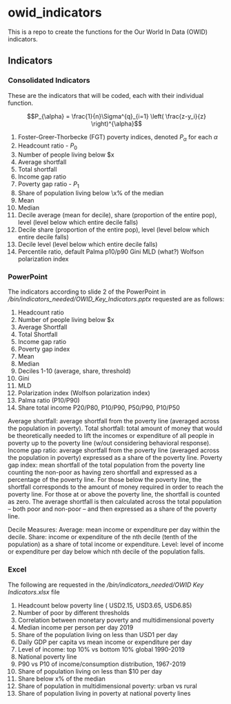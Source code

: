 # owid_indicators

This is a repo to create the functions for the Our World In Data (OWID) indicators.  

## Indicators

### Consolidated Indicators

These are the indicators that will be coded, each with their individual function. 

$$P_{\alpha} = \frac{1}{n}\Sigma^{q}_{i=1} \left( \frac{z-y_i}{z} \right)^{\alpha}$$

1. Foster-Greer-Thorbecke (FGT) poverty indices, denoted $P_{\alpha}$ for each $\alpha$
2. Headcount ratio - $P_{0}$
3. Number of people living below \$x
4. Average shortfall
5. Total shortfall
6. Income gap ratio
7. Poverty gap ratio - $P_{1}$
8. Share of population living below \x% of the median
9. Mean
10. Median
11. Decile average (mean for decile), share (proportion of the entire pop), level (level below which entire decile falls)
12. Decile share (proportion of the entire pop), level (level below which entire decile falls)
13. Decile level (level below which entire decile falls)
14. Percentile ratio, default Palma p10/p90
Gini
MLD (what?)
Wolfson polarization index



### PowerPoint

The indicators according to slide 2 of the PowerPoint in */bin/indicators_needed/OWID_Key_Indicators.pptx* requested are as follows:
1. Headcount ratio
2. Number of people living below \$x
3. Average Shortfall
4. Total Shortfall
5. Income gap ratio
6. Poverty gap index
7. Mean
8. Median
10. Deciles 1-10 (average, share, threshold)
11. Gini
12. MLD
13. Polarization index (Wolfson polarization index)
14. Palma ratio (P10/P90)
15. Share total income P20/P80, P10/P90, P50/P90, P10/P50

Average shortfall: average shortfall from the poverty line (averaged across the population in poverty).
Total shortfall:  total amount of money that would be theoretically needed to lift the incomes or expenditure of all people in poverty up to the poverty line (w/out considering behavioral response). 
Income gap ratio: average shortfall from the poverty line (averaged across the population in poverty) expressed as a share of the poverty line.
Poverty gap index: mean shortfall of the total population from the poverty line counting the non-poor as having zero shortfall and expressed as a percentage of the poverty line. For those below the poverty line, the shortfall corresponds to the amount of money required in order to reach the poverty line. For those at or above the poverty line, the shortfall is counted as zero. The average shortfall is then calculated across the total population – both poor and non-poor – and then expressed as a share of the poverty line. 


Decile Measures:
Average: mean income or expenditure per day within the decile.
Share: income or expenditure of the nth decile (tenth of the population) as a share of total income or expenditure.
Level: level of income or expenditure per day below which nth decile of the population falls.


### Excel

The following are requested in the */bin/indicators_needed/OWID Key Indicators.xlsx* file

1. Headcount below poverty line ( USD2.15, USD3.65, USD6.85)
2. Number of poor by different thresholds
3. Correlation between monetary poverty and multidimensional poverty
4. Median income per person per day 2019
5. Share of the population living on less than USD1 per day
6. Daily GDP per capita vs mean income or expenditure per day
7. Level of income: top 10\% vs bottom 10\% global 1990-2019
8. National poverty line
9. P90 vs P10 of income/consumption distribution, 1967-2019
10. Share of population living on less than \$10 per day
11. Share below x\% of the median
12. Share of population in multidimensional poverty: urban vs rural
13. Share of population living in poverty at national poverty lines
